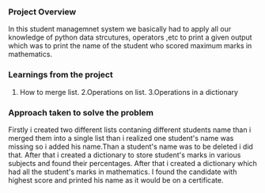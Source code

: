 ### Project Overview

 In this student managemnet system we basically had to apply all our knowledge of python data strcutures, operators ,etc to print a given output which was to print the name of the student who scored maximum marks in mathematics.


### Learnings from the project

 1. How to merge list.
2.Operations on list.
3.Operations in a dictionary




### Approach taken to solve the problem

 Firstly i created two different lists contaning different students name than i merged them into a single list than i realized one student's name was missing so i added his name.Than a student's name was to be deleted i did that. 
After that i created a dictionary to store student's marks in various subjects and found their percentages.
After that i created a dictionary which had all the student's marks in mathematics. I found the candidate with highest score and printed his name as it would be on a certificate.


